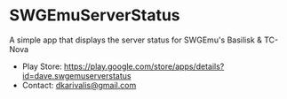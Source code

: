 # SWGEmuServerStatus
A simple app that displays the server status for SWGEmu's Basilisk & TC-Nova

- Play Store: https://play.google.com/store/apps/details?id=dave.swgemuserverstatus
- Contact: dkarivalis@gmail.com
